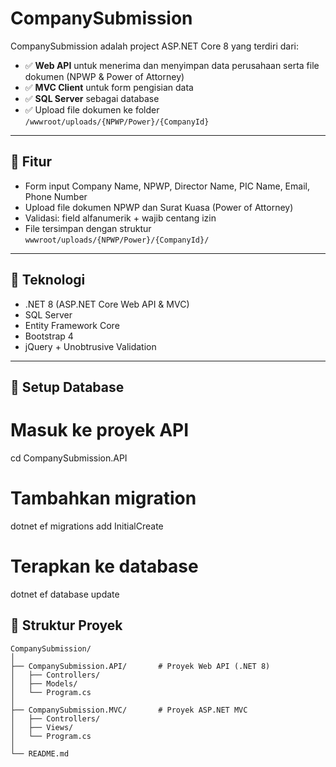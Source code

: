 # CompanySubmission

CompanySubmission adalah project ASP.NET Core 8 yang terdiri dari:

- ✅ **Web API** untuk menerima dan menyimpan data perusahaan serta file dokumen (NPWP & Power of Attorney)
- ✅ **MVC Client** untuk form pengisian data
- ✅ **SQL Server** sebagai database
- ✅ Upload file dokumen ke folder `/wwwroot/uploads/{NPWP/Power}/{CompanyId}`

---

## 🚀 Fitur

- Form input Company Name, NPWP, Director Name, PIC Name, Email, Phone Number
- Upload file dokumen NPWP dan Surat Kuasa (Power of Attorney)
- Validasi: field alfanumerik + wajib centang izin
- File tersimpan dengan struktur `wwwroot/uploads/{NPWP/Power}/{CompanyId}/`

---

## 🔧 Teknologi

- .NET 8 (ASP.NET Core Web API & MVC)
- SQL Server
- Entity Framework Core
- Bootstrap 4
- jQuery + Unobtrusive Validation

---

## 🧱 Setup Database

# Masuk ke proyek API
cd CompanySubmission.API

# Tambahkan migration
dotnet ef migrations add InitialCreate

# Terapkan ke database
dotnet ef database update


## 📁 Struktur Proyek

```plaintext
CompanySubmission/
│
├── CompanySubmission.API/       # Proyek Web API (.NET 8)
│   ├── Controllers/
│   ├── Models/
│   └── Program.cs
│
├── CompanySubmission.MVC/       # Proyek ASP.NET MVC
│   ├── Controllers/
│   ├── Views/
│   └── Program.cs
│
└── README.md
